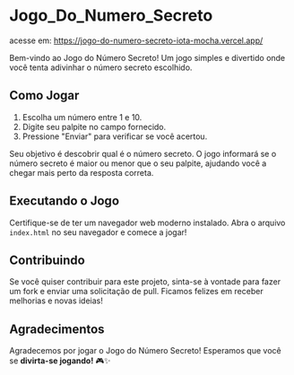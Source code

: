 # Jogo_Do_Numero_Secreto

acesse em: https://jogo-do-numero-secreto-iota-mocha.vercel.app/

Bem-vindo ao Jogo do Número Secreto! Um jogo simples e divertido onde você tenta adivinhar o número secreto escolhido.

## Como Jogar

1. Escolha um número entre 1 e 10.
2. Digite seu palpite no campo fornecido.
3. Pressione "Enviar" para verificar se você acertou.

Seu objetivo é descobrir qual é o número secreto. O jogo informará se o número secreto é maior ou menor que o seu palpite, ajudando você a chegar mais perto da resposta correta.

## Executando o Jogo

Certifique-se de ter um navegador web moderno instalado. Abra o arquivo `index.html` no seu navegador e comece a jogar!

## Contribuindo

Se você quiser contribuir para este projeto, sinta-se à vontade para fazer um fork e enviar uma solicitação de pull. Ficamos felizes em receber melhorias e novas ideias!

## Agradecimentos

Agradecemos por jogar o Jogo do Número Secreto! Esperamos que você se **divirta-se jogando!** 🎮✨

